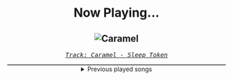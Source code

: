 <div align="center"> 
<h1>Now Playing...</h1>

![Caramel](https://i.scdn.co/image/ab67616d00001e02472a18af4551b76033f534e0)
--
_<samp><a href="https://open.spotify.com/track/3AdXwuFn7j21HNiFMXvZXt">Track: Caramel - Sleep Token</a></samp>_

<div style="border: 1px #4B5054 solid"></div>
<details>
  <summary>
    Previous played songs
  </summary>
  <table>
    <thead>
      <tr>
        <th>
          Artist
        </th>
        <th>
          Song
        </th>
        <th>
          Link
        </th>
      </tr>
    </thead>
    <tbody>
      <tr><td>Sleep Token</td><td>Caramel</td><td><a href="https://open.spotify.com/track/3AdXwuFn7j21HNiFMXvZXt">https://open.spotify.com/track/3AdXwuFn7j21HNiFMXvZXt</a></td></tr><tr><td>Sleep Token</td><td>Emergence</td><td><a href="https://open.spotify.com/track/5NRpxJxtR6JkUhQS4F0um6">https://open.spotify.com/track/5NRpxJxtR6JkUhQS4F0um6</a></td></tr><tr><td>Sleep Token</td><td>Caramel</td><td><a href="https://open.spotify.com/track/3AdXwuFn7j21HNiFMXvZXt">https://open.spotify.com/track/3AdXwuFn7j21HNiFMXvZXt</a></td></tr><tr><td>Sleep Token</td><td>Emergence</td><td><a href="https://open.spotify.com/track/5NRpxJxtR6JkUhQS4F0um6">https://open.spotify.com/track/5NRpxJxtR6JkUhQS4F0um6</a></td></tr><tr><td>Sleep Token</td><td>Granite</td><td><a href="https://open.spotify.com/track/4mxiv6HQfhqgIuN5iOONQd">https://open.spotify.com/track/4mxiv6HQfhqgIuN5iOONQd</a></td></tr><tr><td>Sleep Token</td><td>Take Me Back To Eden</td><td><a href="https://open.spotify.com/track/2Gt7fjNlx901pPRkvBiNBZ">https://open.spotify.com/track/2Gt7fjNlx901pPRkvBiNBZ</a></td></tr><tr><td>Sleep Token</td><td>The Summoning</td><td><a href="https://open.spotify.com/track/0S38Oso3I9vpDXcTb7kYt9">https://open.spotify.com/track/0S38Oso3I9vpDXcTb7kYt9</a></td></tr><tr><td>Sleep Token</td><td>Caramel</td><td><a href="https://open.spotify.com/track/3AdXwuFn7j21HNiFMXvZXt">https://open.spotify.com/track/3AdXwuFn7j21HNiFMXvZXt</a></td></tr><tr><td>Sleep Token</td><td>Emergence</td><td><a href="https://open.spotify.com/track/5NRpxJxtR6JkUhQS4F0um6">https://open.spotify.com/track/5NRpxJxtR6JkUhQS4F0um6</a></td></tr><tr><td>Nik Nocturnal</td><td>The Diary of Jane</td><td><a href="https://open.spotify.com/track/5s7E2PRPdgReakmznZQ8vq">https://open.spotify.com/track/5s7E2PRPdgReakmznZQ8vq</a></td></tr><tr><td>Sleep Token</td><td>Caramel</td><td><a href="https://open.spotify.com/track/3AdXwuFn7j21HNiFMXvZXt">https://open.spotify.com/track/3AdXwuFn7j21HNiFMXvZXt</a></td></tr><tr><td>Rustage</td><td>Kurama vs Sukuna</td><td><a href="https://open.spotify.com/track/4xgRreK4RBDLHzgWF1YQ9g">https://open.spotify.com/track/4xgRreK4RBDLHzgWF1YQ9g</a></td></tr><tr><td>Fabvl</td><td>Memory (Inspired by "Bleach")</td><td><a href="https://open.spotify.com/track/7Gg5Pa39I5rjW4aJmaSLf8">https://open.spotify.com/track/7Gg5Pa39I5rjW4aJmaSLf8</a></td></tr><tr><td>Thornhill</td><td>TONGUES</td><td><a href="https://open.spotify.com/track/48Y6xWm5ayoOPfEhKNJQxt">https://open.spotify.com/track/48Y6xWm5ayoOPfEhKNJQxt</a></td></tr><tr><td>Thornhill</td><td>Obsession</td><td><a href="https://open.spotify.com/track/1mK4v6sSCbKR2mMAWG2zMy">https://open.spotify.com/track/1mK4v6sSCbKR2mMAWG2zMy</a></td></tr><tr><td>Thornhill</td><td>under the knife</td><td><a href="https://open.spotify.com/track/1fyHEYD5nCPYILDtsuOre9">https://open.spotify.com/track/1fyHEYD5nCPYILDtsuOre9</a></td></tr><tr><td>Thornhill</td><td>Silver Swarm</td><td><a href="https://open.spotify.com/track/0c5LR1RdTl6LXYVRHcGee5">https://open.spotify.com/track/0c5LR1RdTl6LXYVRHcGee5</a></td></tr><tr><td>Anime Allstars</td><td>Mit aller Kraft (Truth) (Detektiv Conan)</td><td><a href="https://open.spotify.com/track/6EMTRJxOGopDAqD50cYhfc">https://open.spotify.com/track/6EMTRJxOGopDAqD50cYhfc</a></td></tr><tr><td>ERA</td><td>Ameno</td><td><a href="https://open.spotify.com/track/7mfvOqsvzZaUl7sfbcNk4E">https://open.spotify.com/track/7mfvOqsvzZaUl7sfbcNk4E</a></td></tr><tr><td>Adam Lambert</td><td>For Your Entertainment</td><td><a href="https://open.spotify.com/track/5JcRh3VaWtyoXFeSrmwhgd">https://open.spotify.com/track/5JcRh3VaWtyoXFeSrmwhgd</a></td></tr>
    </tbody>
  </table>
</details>

</div>
